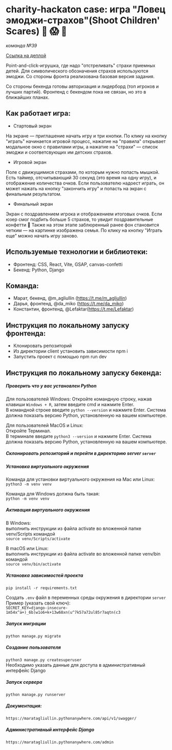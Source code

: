 # charity-hackaton case: игра "Ловец эмоджи-страхов"(Shoot Children' Scares) 🤡 😱 👹

_команда №39_

[Ссылка на деплой](https://hakaton-flame-six.vercel.app/)

Point-and-click-игрушка, где надо "отстреливать" страхи приемных детей. Для символического обозначения страхов используются эмоджи. Со стороны фронта реализована базовая версия задания.

Со стороны бекенда готовы авторизация и лидерборд (топ игроков и лучших партий). Фронтенд с бекендом пока не связан, но это в ближайших планах.

## Как работает игра:

- Стартовый экран

На экране — приглашение начать игру и три кнопки. По клику на кнопку "играть" начинается игровой процесс, нажатие на "правила" открывает модальное окно с правилами игры, а нажатие на "страхи" — список эмоджи и соответсвующих им детских страхов.

- Игровой экран

Поле с движущимися страхами, по которым нужно попасть мышкой. Есть таймер, отсчитывающий 30 секунд (это время на одну игру), и отображение количества очков. Если пользователю надоест играть, он может нажать на кнопку "закончить игру" и попасть на экран с финальным результатом.

- Финальный экран

Экран с поздравлением игрока и отображением итоговых очков. Если юзер смог подбить больше 5 страхов, то увидит поздравительные конфетти 🎉 Также на этом этапе заблюренный ранее фон становится четким — на картинке изображена семья. По клику на кнопку "Играть еще" можно начать игру заново.

## Используемые технологии и библиотеки:

- Фронтенд: СSS, React, Vite, GSAP, canvas-confetti
- Бекенд: Python, Django

## Команда:

- Марат, бекенд, @m_agliullin (https://t.me/m_agliullin)
- Дарья, фронтенд, @da_miko (https://t.me/da_miko)
- Константин, фронтенд, @Lefaktar(https://t.me/Lefaktar)

## Инструкция по локальному запуску фронтенда:

- Клонировать репозиторий
- Из директории client установить зависимости npm i
- Запустить проект с помощью npm run dev

## Инструкция по локальному запуску бекенда:

##### Проверить что у вас установлен Python

Для пользователей Windows:
Откройте командную строку, нажав клавиши `Windows + R`, затем введите cmd и нажмите Enter.  
В командной строке введите `python --version` и нажмите Enter. Система должна показать версию Python, установленную на вашем компьютере.

Для пользователей MacOS и Linux:  
Откройте Терминал.  
В терминале введите `python3 --version` и нажмите Enter. Система должна показать версию Python, установленную на вашем компьютере.

##### Склонировать репозиторий и перейти в директорию server `server`

##### Установка виртуального окружения

Команда для установки виртуального окружения на Mac или Linux:  
`python3 -m venv venv`

Команда для Windows должна быть такая:  
`python -m venv venv`

##### Активация виртуального окружения

В Windows:  
выполнить инструкции из файла activate во вложенной папке venv/Scripts командой  
`source venv/Scripts/activate`

В macOS или Linux:  
выполнить инструкции из файла activate во вложенной папке venv/bin командой  
`source venv/bin/activate`

##### Установка зависимостей проекта

`pip install -r requirements.txt`

Cоздать `.env` файл в переменных среды окружения в директории `server`  
Пример (указать свой ключ):  
`SECRET_KEY=django-insecure-1m54x^a+)_6b)w1o6+k+13w68xn(u^7k57a72ul85r7aqtn(c3`

##### Запуск миграции

`python manage.py migrate`

##### Создание пользователя

`python3 manage.py createsuperuser`  
Необходимо указать данные для доступа в административный интерфейс Django

##### Запуск сервера

`python manage.py runserver`

##### Документация:

`https://maratagliullin.pythonanywhere.com/api/v1/swagger/`

##### Административный интерфейс Django

`https://maratagliullin.pythonanywhere.com/admin`

